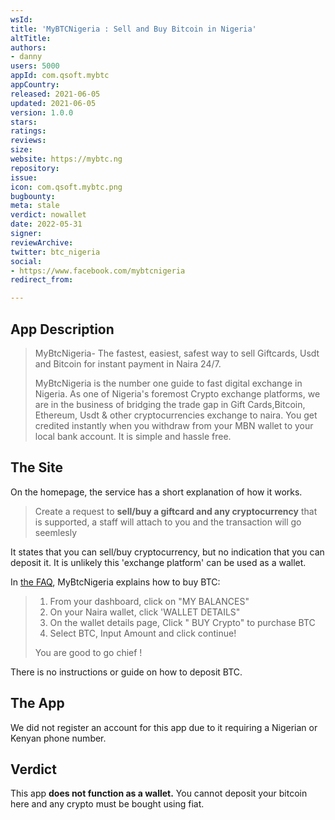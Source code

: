 ```yaml
---
wsId: 
title: 'MyBTCNigeria : Sell and Buy Bitcoin in Nigeria'
altTitle: 
authors:
- danny
users: 5000
appId: com.qsoft.mybtc
appCountry: 
released: 2021-06-05
updated: 2021-06-05
version: 1.0.0
stars: 
ratings: 
reviews: 
size: 
website: https://mybtc.ng
repository: 
issue: 
icon: com.qsoft.mybtc.png
bugbounty: 
meta: stale
verdict: nowallet
date: 2022-05-31
signer: 
reviewArchive: 
twitter: btc_nigeria
social:
- https://www.facebook.com/mybtcnigeria
redirect_from: 

---
```


## App Description

> MyBtcNigeria- The fastest, easiest, safest way to sell Giftcards, Usdt and Bitcoin for instant payment in Naira 24/7.
>
> MyBtcNigeria is the number one guide to fast digital exchange in Nigeria. As one of Nigeria's foremost Crypto exchange platforms, we are in the business of bridging the trade gap in Gift Cards,Bitcoin, Ethereum, Usdt & other cryptocurrencies exchange to naira. You get credited instantly when you withdraw from your MBN wallet to your local bank account. It is simple and hassle free.

## The Site

On the homepage, the service has a short explanation of how it works.

> Create a request to **sell/buy a giftcard and any cryptocurrency** that is supported, a staff will attach to you and the transaction will go seemlesly

It states that you can sell/buy cryptocurrency, but no indication that you can deposit it. It is unlikely this 'exchange platform' can be used as a wallet.

In [the FAQ](https://mybtc.ng/faq), MyBtcNigeria explains how to buy BTC:

> 1. From your dashboard, click on "MY BALANCES"
> 2. On your Naira wallet, click 'WALLET DETAILS"
> 3. On the wallet details page, Click " BUY Crypto" to purchase BTC
> 4. Select BTC, Input Amount and click continue!
>
> You are good to go chief !

There is no instructions or guide on how to deposit BTC.

## The App

We did not register an account for this app due to it requiring a Nigerian or Kenyan phone number.

## Verdict

This app **does not function as a wallet.** You cannot deposit your bitcoin here and any crypto must be bought using fiat.

